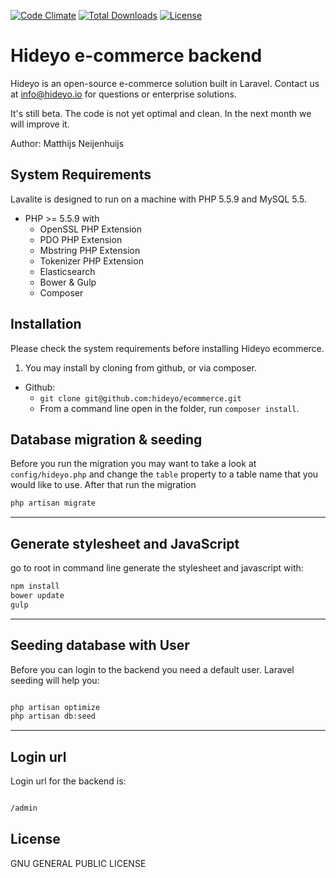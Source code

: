 [![Code Climate](https://codeclimate.com/github/hideyo/ecommerce-backend.png)](https://codeclimate.com/github/hideyo/ecommerce-backend)
<a href="https://packagist.org/packages/hideyo/ecommerce-backend"><img src="https://poser.pugx.org/hideyo/ecommerce-backend/d/total.svg" alt="Total Downloads"></a>
<a href="https://packagist.org/packages/hideyo/ecommerce-backend"><img src="https://poser.pugx.org/hideyo/ecommerce-backend/license.svg" alt="License"></a>
# Hideyo e-commerce backend
Hideyo is an open-source e-commerce solution built in Laravel.  Contact us at info@hideyo.io for questions or enterprise solutions. 

It's still beta. The code is not yet optimal and clean. In the next month we will improve it. 

Author: Matthijs Neijenhuijs


## System Requirements

Lavalite is designed to run on a  machine with PHP 5.5.9 and MySQL 5.5.

* PHP >= 5.5.9 with
    * OpenSSL PHP Extension
    * PDO PHP Extension
    * Mbstring PHP Extension
    * Tokenizer PHP Extension
    * Elasticsearch
    * Bower & Gulp
    * Composer



## Installation

Please check the system requirements before installing Hideyo ecommerce.

1. You may install by cloning from github, or via composer.
  * Github:
    * `git clone git@github.com:hideyo/ecommerce.git`
    * From a command line open in the folder, run `composer install`.



## Database migration & seeding
Before you run the migration you may want to take a look at `config/hideyo.php` and change the `table` property to a table name that you would like to use. After that run the migration 
```bash
php artisan migrate


```

----

## Generate stylesheet and JavaScript

go to root in command line generate the stylesheet and javascript with:
```bash
npm install
bower update
gulp 
```

---

## Seeding database with User
Before you can login to the backend you need a default user. Laravel seeding will help you: 
```bash

php artisan optimize
php artisan db:seed 
```


---
## Login url

Login url for the backend is:
```bash

/admin
```

## License

GNU GENERAL PUBLIC LICENSE
